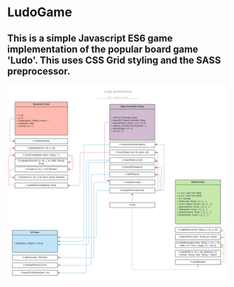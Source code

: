 # LudoGame
## This is a simple Javascript ES6 game implementation of the popular board game 'Ludo'. This uses CSS Grid styling and the SASS preprocessor.

![Function Architecture.png](resources/UML.png)